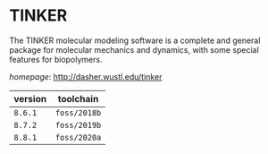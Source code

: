 # TINKER

The TINKER molecular modeling software is a complete and general package for molecular mechanics  and dynamics, with some special features for biopolymers.

*homepage*: <http://dasher.wustl.edu/tinker>

version | toolchain
--------|----------
``8.6.1`` | ``foss/2018b``
``8.7.2`` | ``foss/2019b``
``8.8.1`` | ``foss/2020a``
